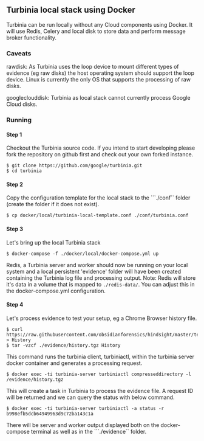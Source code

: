 ## Turbinia local stack using Docker
Turbinia can be run locally without any Cloud components using Docker. It will use Redis, Celery and local disk to store data and perform message broker functionality.

### Caveats
rawdisk: As Turbinia uses the loop device to mount different types of evidence (eg raw disks) the host operating system should support the loop device. Linux is currently the only OS that supports the processing of raw disks.

googleclouddisk: Turbinia as local stack cannot currently process Google Cloud disks.

### Running

#### Step 1
Checkout the Turbinia source code. If you intend to start developing please fork the repository on github first and check out your own forked instance.
```
$ git clone https://github.com/google/turbinia.git
$ cd turbinia
```
#### Step 2
Copy the configuration template for the local stack to the ```./conf`` folder (create the folder if it does not exist).
```
$ cp docker/local/turbinia-local-template.conf ./conf/turbinia.conf
```
#### Step 3
Let's bring up the local Turbinia stack
```
$ docker-compose -f ./docker/local/docker-compose.yml up
```
Redis, a Turbinia server and worker should now be running on your local system and a local persistent 'evidence' folder will have been created containing the Turbinia log file and processing output.
Note: Redis will store it's data in a volume that is mapped to ```./redis-data/```. You can adjust this in the docker-compose.yml configuration.
#### Step 4
Let's process evidence to test your setup, eg a Chrome Browser history file.
```
$ curl https://raw.githubusercontent.com/obsidianforensics/hindsight/master/tests/fixtures/profiles/60/History > History
$ tar -vzcf ./evidence/history.tgz History
```
This command runs the turbinia client, turbiniactl, within the turbinia server docker container and generates a processing request.
```
$ docker exec -ti turbinia-server turbiniactl compresseddirectory -l /evidence/history.tgz
```
This will create a task in Turbinia to process the evidence file. A request ID will be returned and we can query the status with below command.
```
$ docker exec -ti turbinia-server turbiniactl -a status -r b998efb5dcb64949963d9c72ba143c1a
```
There will be server and worker output displayed both on the docker-compose terminal as well as in the ```./evidence`` folder.

